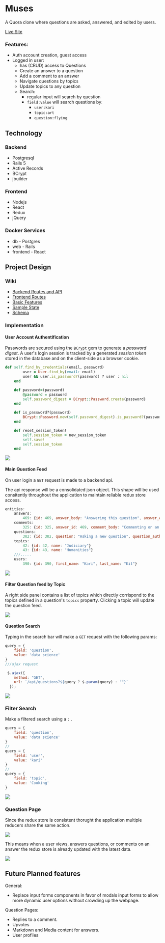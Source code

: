 # Muses

A Quora clone where questions are asked, answered, and edited by users.

[Live Site][6]

### Features:

+ Auth account creation, guest access
+ Logged in user:
    + has (CRUD) access to Questions
    + Create an answer to a question
    + Add a comment to an answer
    + Navigate questions by topics
    + Update topics to any question
    + Search:
        + regular input will search by question
        + `field:value` will search questions by:
            + `user:kari`
            + `topic:art`
            + `question:flying` 

## Technology

### Backend

+ Postgresql
+ Rails 5
+ Active Records
+ BCrypt
+ jbuilder

### Frontend

+ Nodejs
+ React
+ Redux
+ jQuery

### Docker Services

+ db - Postgres
+ web - Rails
+ frontend - React

## Project Design

### Wiki

+ [Backend Routes and API][1]
+ [Frontend Routes][2]
+ [Basic Features][3]
+ [Sample State][4]
+ [Schema][5]

[1]: https://github.com/VladRez/muses/wiki/backend-routes
[2]: https://github.com/VladRez/muses/wiki/frontend-routes
[3]: https://github.com/VladRez/muses/wiki/MVP-list
[4]: https://github.com/VladRez/muses/wiki/sample-state
[5]: https://github.com/VladRez/muses/wiki/schema
[6]: https://muses.herokuapp.com


### Implementation

#### User Account Authentification

Passwords are secured using the `BCrypt` gem to generate a *password digest*. 
A user's login session is tracked by a generated *session token* stored in the database and on the client-side as a browser cookie.

```ruby
def self.find_by_credentials(email, password)
        user = User.find_by(email: email)
        user && user.is_password?(password) ? user : nil
    end

    def password=(password)
        @password = password
        self.password_digest = BCrypt::Password.create(password)
    end

    def is_password?(password)
        BCrypt::Password.new(self.password_digest).is_password?(password)
    end

    def reset_session_token!
        self.session_token = new_session_token
        self.save!
        self.session_token
    end
```

![](docs/images/login.png)

#### Main Question Feed

On user login a `GET` request is made to a backend api. 

The api response will be a consolidated json object. This shape will be used consitently throughout the application to maintain reliable redux store access. 

```js
entities:
    answers:
        469: {id: 469, answer_body: "Answering this question", answer_author_id: 390, created_at: "2019-08-09T17:54:25Z"}
    comments:
        325: {id: 325, answer_id: 469, comment_body: "Commenting on an answer", comment_author_id: 390, created_at: "2019-08-09T17:54:37Z"}
    questions:
        302: {id: 302, question: "Asking a new question", question_author_id: 390, topics: Array(0), created_at: "2019-08-09T17:54:10Z"}
    topics:
        42: {id: 42, name: "Judiciary"}
        43: {id: 43, name: "Humanities"}
    ///.....
    users:
        390: {id: 390, first_name: "Kari", last_name: "Kit"}
```


![](docs/images/mainpage.png)

#### Filter Question feed by Topic


A right side panel contains a list of topics which directly corrispond to the topics defined in a question's `topics` property. 
Clicking a topic will update the question feed.

![](docs/images/feedfilter.png)

#### Question Search

Typing in the search bar will make a `GET` request with the following params:

```js
query = {
    field: 'question',
    value: 'data science'
}
///ajax request

 $.ajax({
    method: "GET",
    url: `/api/questions?${query ? $.param(query) : ""}`
  });
```


![](docs/images/regularsearch.png)

### Filter Search

Make a filtered search using a `:` .

```js
query = {
    field: 'question',
    value: 'data science'
}
//
query = {
    field: 'user',
    value: 'kari'
}
//
query = {
    field: 'topic',
    value: 'Cooking'
}
```

![](docs/images/wildcardsearch.png)

### Question Page

Since the redux store is consistent thorught the application multiple reducers share the same action.

![](docs/images/editing.png)

This means when a user views, answers questions, or comments on an answer the redux store is already updated with the latest data.

![](docs/images/questionpage.png)


## Future Planned features

General:

+ Replace input forms components in favor of modals input forms to allow more dynamic user options without crowding up the webpage. 

Question Pages:

+ Replies to a comment.
+ Upvotes
+ Markdown and Media content for answers.
+ User profiles




